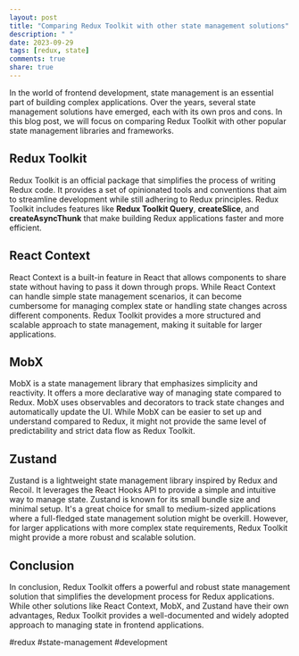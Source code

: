 ```yaml
---
layout: post
title: "Comparing Redux Toolkit with other state management solutions"
description: " "
date: 2023-09-29
tags: [redux, state]
comments: true
share: true
---
```


In the world of frontend development, state management is an essential part of building complex applications. Over the years, several state management solutions have emerged, each with its own pros and cons. In this blog post, we will focus on comparing Redux Toolkit with other popular state management libraries and frameworks.

## Redux Toolkit

Redux Toolkit is an official package that simplifies the process of writing Redux code. It provides a set of opinionated tools and conventions that aim to streamline development while still adhering to Redux principles. Redux Toolkit includes features like **Redux Toolkit Query**, **createSlice**, and **createAsyncThunk** that make building Redux applications faster and more efficient.

## React Context

React Context is a built-in feature in React that allows components to share state without having to pass it down through props. While React Context can handle simple state management scenarios, it can become cumbersome for managing complex state or handling state changes across different components. Redux Toolkit provides a more structured and scalable approach to state management, making it suitable for larger applications.

## MobX

MobX is a state management library that emphasizes simplicity and reactivity. It offers a more declarative way of managing state compared to Redux. MobX uses observables and decorators to track state changes and automatically update the UI. While MobX can be easier to set up and understand compared to Redux, it might not provide the same level of predictability and strict data flow as Redux Toolkit.

## Zustand

Zustand is a lightweight state management library inspired by Redux and Recoil. It leverages the React Hooks API to provide a simple and intuitive way to manage state. Zustand is known for its small bundle size and minimal setup. It's a great choice for small to medium-sized applications where a full-fledged state management solution might be overkill. However, for larger applications with more complex state requirements, Redux Toolkit might provide a more robust and scalable solution.

## Conclusion

In conclusion, Redux Toolkit offers a powerful and robust state management solution that simplifies the development process for Redux applications. While other solutions like React Context, MobX, and Zustand have their own advantages, Redux Toolkit provides a well-documented and widely adopted approach to managing state in frontend applications.

#redux #state-management #development